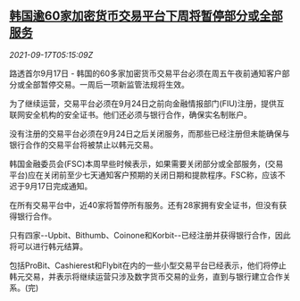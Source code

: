 <!--1631856662000-->
[韩国逾60家加密货币交易平台下周将暂停部分或全部服务](https://cn.reuters.com/article/south-korea-crypto-exchanges-0917-idCNKBS2GD0BS)
------

<div><i>2021-09-17T05:15:09Z</i></div><p>路透首尔9月17日 - 韩国的60多家加密货币交易平台必须在周五午夜前通知客户部分或全部暂停交易。一周后一项新监管法规将生效。</p><p>为了继续运营，交易平台必须在9月24日之前向金融情报部门(FIU)注册，提供互联网安全机构的安全证书。他们还必须与银行合作，确保实名制账户。</p><p>没有注册的交易平台必须在9月24日之后关闭服务，而那些已经注册但未能确保与银行合作的交易平台将被禁止以韩元交易。</p><p>韩国金融委员会(FSC)本周早些时候表示，如果需要关闭部分或全部服务，(交易平台)应在关闭前至少七天通知客户预期的关闭日期和提款程序。FSC称，应该不迟于9月17日完成通知。</p><p>在所有交易平台中，近40家将暂停所有服务。还有28家拥有安全证书，但没有获得银行合作。</p><p>只有四家--Upbit、Bithumb、Coinone和Korbit--已经注册并获得银行合作，因此将可以进行韩元结算。</p><p>包括ProBit、Cashierest和Flybit在内的一些小型交易平台已经表示，他们将停止韩元交易，并表示将继续运营只涉及数字货币交易的业务，直到与银行建立合作关系。(完)</p>
